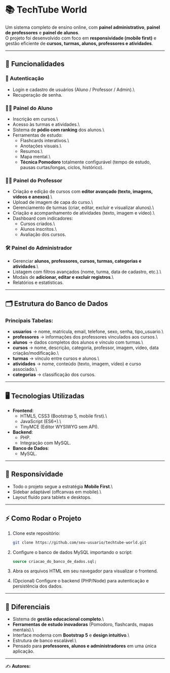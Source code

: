 # 📚 TechTube World

Um sistema completo de ensino online, com **painel administrativo**,
**painel de professores** e **painel de alunos**.\
O projeto foi desenvolvido com foco em **responsividade (mobile first)**
e gestão eficiente de **cursos, turmas, alunos, professores e
atividades**.

------------------------------------------------------------------------

## 🚀 Funcionalidades

### 🔑 Autenticação

-   Login e cadastro de usuários (Aluno / Professor / Admin).\
-   Recuperação de senha.

### 👨‍🎓 Painel do Aluno

-   Inscrição em cursos.\
-   Acesso às turmas e atividades.\
-   Sistema de **pódio com ranking** dos alunos.\
-   Ferramentas de estudo:
    -   Flashcards interativos.\
    -   Anotações visuais.\
    -   Resumos.\
    -   Mapa mental.\
    -   **Técnica Pomodoro** totalmente configurável (tempo de estudo,
        pausas curtas/longas, ciclos, histórico).

### 👨‍🏫 Painel do Professor

-   Criação e edição de cursos com **editor avançado (texto, imagens,
    vídeos e anexos)**.\
-   Upload de imagem de capa do curso.\
-   Gerenciamento de turmas (criar, editar, excluir e visualizar
    alunos).\
-   Criação e acompanhamento de atividades (texto, imagem e vídeo).\
-   Dashboard com indicadores:
    -   Cursos criados.\
    -   Alunos inscritos.\
    -   Avaliação dos cursos.

### 🛠 Painel do Administrador

-   Gerenciar **alunos, professores, cursos, turmas, categorias e
    atividades**.\
-   Listagem com filtros avançados (nome, turma, data de cadastro,
    etc.).\
-   Modais de **adicionar, editar e excluir registros**.\
-   Relatórios e estatísticas.

------------------------------------------------------------------------

## 🗂 Estrutura do Banco de Dados

### Principais Tabelas:

-   **usuarios** → nome, matrícula, email, telefone, sexo, senha,
    tipo_usuario.\
-   **professores** → informações dos professores vinculados aos
    cursos.\
-   **alunos** → dados completos dos alunos e vínculo com turmas.\
-   **cursos** → nome, descrição, categoria, professor, imagem, vídeo,
    data criação/modificação.\
-   **turmas** → vínculo entre cursos e alunos.\
-   **atividades** → nome, conteúdo (texto, imagem, vídeo) e curso
    associado.\
-   **categorias** → classificação dos cursos.

------------------------------------------------------------------------

## 🖥 Tecnologias Utilizadas

-   **Frontend**:
    -   HTML5, CSS3 (Bootstrap 5, mobile first).\
    -   JavaScript (ES6+).\
    -   TinyMCE (Editor WYSIWYG sem API).
-   **Backend**:
    -   PHP.
    -   Integração com MySQL.
-   **Banco de Dados**:
    -   MySQL.

------------------------------------------------------------------------

## 📲 Responsividade

-   Todo o projeto segue a estratégia **Mobile First**.\
-   Sidebar adaptável (offcanvas em mobile).\
-   Layout fluído para tablets e desktops.

------------------------------------------------------------------------

## ⚡ Como Rodar o Projeto

1.  Clone este repositório:

    ``` bash
    git clone https://github.com/seu-usuario/techtube-world.git
    ```

2.  Configure o banco de dados MySQL importando o script:

    ``` sql
    source criacao_do_banco_de_dados.sql;
    ```

3.  Abra os arquivos HTML em seu navegador para visualizar o frontend.

4.  (Opcional) Configure o backend (PHP/Node) para autenticação e
    persistência dos dados.

------------------------------------------------------------------------

## 🎯 Diferenciais

-   Sistema de **gestão educacional completo**.\
-   **Ferramentas de estudo inovadoras** (Pomodoro, flashcards, mapas
    mentais).\
-   Interface moderna com **Bootstrap 5** e **design intuitivo**.\
-   Estrutura de banco escalável.\
-   Pensado para **professores, alunos e administradores** em uma única
    aplicação.

------------------------------------------------------------------------

✍️ **Autores:**
